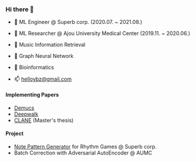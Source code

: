 ### Hi there 👋

- 💼 ML Engineer @ Superb corp.                   (2020.07. ~ 2021.08.)
- 💼 ML Researcher @ Ajou University Medical Center (2019.11. ~ 2020.06.)

- 🤔 Music Information Retrieval
- 🤔 Graph Neural Network
- 🤔 Bioinformatics

- 📫 helloybz@gmail.com


#### Implementing Papers
- [Demucs](https://github.com/helloybz/Demucs-Clone)
- [Deepwalk](https://github.com/helloybz/Deepwalk-Clone)
- [CLANE](https://github.com/helloybz/CLANE) (Master's thesis)

#### Project
- [Note Pattern Generator](https://github.io/NPG) for Rhythm Games @ Superb corp.
- Batch Correction with Adversarial AutoEncoder @ AUMC
